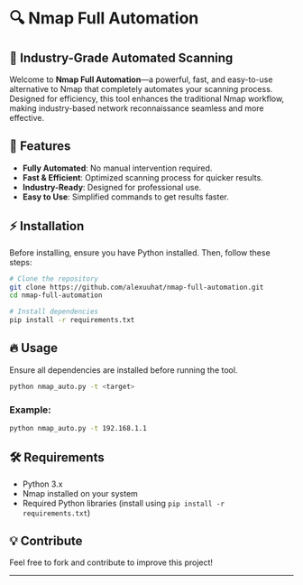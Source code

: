 # 🔍 Nmap Full Automation

## 🚀 Industry-Grade Automated Scanning

Welcome to **Nmap Full Automation**—a powerful, fast, and easy-to-use alternative to Nmap that completely automates your scanning process. Designed for efficiency, this tool enhances the traditional Nmap workflow, making industry-based network reconnaissance seamless and more effective.

## 🌟 Features
- **Fully Automated**: No manual intervention required.
- **Fast & Efficient**: Optimized scanning process for quicker results.
- **Industry-Ready**: Designed for professional use.
- **Easy to Use**: Simplified commands to get results faster.

## ⚡ Installation
Before installing, ensure you have Python installed. Then, follow these steps:

```bash
# Clone the repository
git clone https://github.com/alexuuhat/nmap-full-automation.git
cd nmap-full-automation

# Install dependencies
pip install -r requirements.txt
```

## 🔥 Usage
Ensure all dependencies are installed before running the tool.

```bash
python nmap_auto.py -t <target>
```

### Example:
```bash
python nmap_auto.py -t 192.168.1.1
```

## 🛠 Requirements
- Python 3.x
- Nmap installed on your system
- Required Python libraries (install using `pip install -r requirements.txt`)

## 💡 Contribute
Feel free to fork and contribute to improve this project!

---
